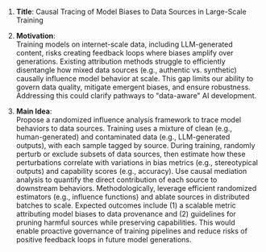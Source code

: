1. **Title**: Causal Tracing of Model Biases to Data Sources in Large-Scale Training  

2. **Motivation**:  
Training models on internet-scale data, including LLM-generated content, risks creating feedback loops where biases amplify over generations. Existing attribution methods struggle to efficiently disentangle how mixed data sources (e.g., authentic vs. synthetic) causally influence model behavior at scale. This gap limits our ability to govern data quality, mitigate emergent biases, and ensure robustness. Addressing this could clarify pathways to "data-aware" AI development.  

3. **Main Idea**:  
Propose a randomized influence analysis framework to trace model behaviors to data sources. Training uses a mixture of clean (e.g., human-generated) and contaminated data (e.g., LLM-generated outputs), with each sample tagged by source. During training, randomly perturb or exclude subsets of data sources, then estimate how these perturbations correlate with variations in bias metrics (e.g., stereotypical outputs) and capability scores (e.g., accuracy). Use causal mediation analysis to quantify the direct contribution of each source to downstream behaviors. Methodologically, leverage efficient randomized estimators (e.g., influence functions) and ablate sources in distributed batches to scale. Expected outcomes include (1) a scalable metric attributing model biases to data provenance and (2) guidelines for pruning harmful sources while preserving capabilities. This would enable proactive governance of training pipelines and reduce risks of positive feedback loops in future model generations.
